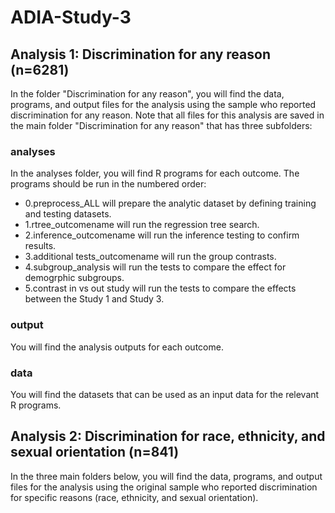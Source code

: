 # ADIA-Study-3

## Analysis 1: Discrimination for any reason (n=6281)
In the folder "Discrimination for any reason", you will find the data, programs, and output files for the analysis using the sample who reported discrimination for any reason. 
Note that all files for this analysis are saved in the main folder "Discrimination for any reason" that has three subfolders:

### analyses
In the analyses folder, you will find R programs for each outcome. The programs should be run in the numbered order: 
<ul>
  <li>0.preprocess_ALL will prepare the analytic dataset by defining training and testing datasets.</li>
  <li>1.rtree_outcomename will run the regression tree search.</li>
  <li>2.inference_outcomename will run the inference testing to confirm results.</li>
  <li>3.additional tests_outcomename will run the group contrasts.</li>
  <li>4.subgroup_analysis will run the tests to compare the effect for demogrphic subgroups.</li>
  <li>5.contrast in vs out study will run the tests to compare the effects between the Study 1 and Study 3.</li>
</ul> 

### output
You will find the analysis outputs for each outcome. 

### data
You will find the datasets that can be used as an input data for the relevant R programs. 


## Analysis 2: Discrimination for race, ethnicity, and sexual orientation (n=841)
In the three main folders below, you will find the data, programs, and output files for the analysis using the original sample who reported discrimination for specific reasons (race, ethnicity, and sexual orientation).
